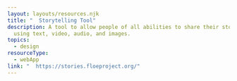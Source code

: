 ```yaml
---
layout: layouts/resources.njk
title: "  Storytelling Tool"
description: A tool to allow people of all abilities to share their stories
  using text, video, audio, and images.
topics:
  - design
resourceType:
  - webApp
link: "  https://stories.floeproject.org/"
---
```

